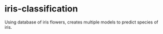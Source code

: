 # iris-classification
Using database of iris flowers, creates multiple models to predict species of iris.

